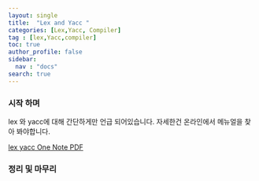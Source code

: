 ```yaml
---
layout: single
title:  "Lex and Yacc "
categories: [Lex,Yacc, Compiler]
tag : [lex,Yacc,compiler]
toc: true
author_profile: false
sidebar:
  nav : "docs"
search: true
---
```


### 시작 하며 

lex 와 yacc에 대해 간단하게만 언급 되어있습니다. 자세한건 온라인에서 메뉴얼을 찾아 봐야합니다. 



<a href="https://meang123.github.io/pdfs/LEX_Yacc.pdf">lex yacc One Note PDF</a>




### 정리 및 마무리


